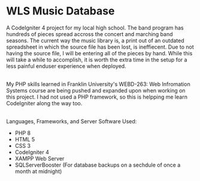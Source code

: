 # WLS Music Database

A CodeIgniter 4 project for my local high school. The band program has hundreds of pieces spread accross the concert and marching band seasons.
The current way the music library is, a print out of an outdated spreadsheet in which the source file has been lost, is ineffiecent. Due to not having the source file,
I will be entering all of the pieces by hand. While this will take a while to accomplish, it is worth the extra time in the setup for a less painful 
enduser experience when deployed.

\
My PHP skills learned in Franklin University's WEBD-263: Web Infromation Systems course are being pushed and expanded upon when working on this project.
I had not used a PHP framework, so this is helpping me learn CodeIgniter along the way too.

\
Languages, Frameworks, and Server Software Used:

* PHP 8
* HTML 5
* CSS 3
* CodeIgniter 4
* XAMPP Web Server
* SQLServerBooster (For database backups on a sechdule of once a month at midnight)
